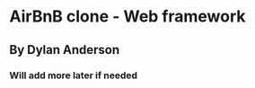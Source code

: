 <h1>AirBnB clone - Web framework</h1>
<h2>By Dylan Anderson</h2>
<h3>Will add more later if needed</h3>

